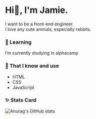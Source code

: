 # Hi👋, I'm Jamie.
I want to be a front-end engineer. <br>
I love any cute animals, especially rabbits.

### 🏫 Learning
I’m currently studying in alphacamp

### 📌 That I know and use
* HTML
* CSS
* JavaScript

### ✨ Stats Card
![Anurag's GitHub stats](https://github-readme-stats.vercel.app/api?username=violet120&show_icons=true&theme=dracula)


<!--
**violet120/violet120** is a ✨ _special_ ✨ repository because its `README.md` (this file) appears on your GitHub profile.

Here are some ideas to get you started:

- 🔭 I’m currently studying in alphacamp
- 🌱 I’m currently learning ...
- 👯 I’m looking to collaborate on ...
- 🤔 I’m looking for help with ...
- 💬 Ask me about ...
- 📫 How to reach me: ...
- 😄 Pronouns: ...
- ⚡ Fun fact: ...
-->
